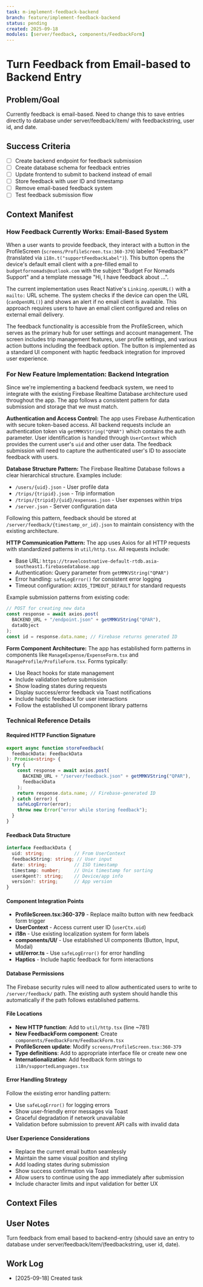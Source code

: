 ```yaml
---
task: m-implement-feedback-backend
branch: feature/implement-feedback-backend
status: pending
created: 2025-09-18
modules: [server/feedback, components/FeedbackForm]
---
```


# Turn Feedback from Email-based to Backend Entry

## Problem/Goal
Currently feedback is email-based. Need to change this to save entries directly to database under server/feedback/item/ with feedbackstring, user id, and date.

## Success Criteria
- [ ] Create backend endpoint for feedback submission
- [ ] Create database schema for feedback entries
- [ ] Update frontend to submit to backend instead of email
- [ ] Store feedback with user ID and timestamp
- [ ] Remove email-based feedback system
- [ ] Test feedback submission flow

## Context Manifest

### How Feedback Currently Works: Email-Based System

When a user wants to provide feedback, they interact with a button in the ProfileScreen (`screens/ProfileScreen.tsx:360-379`) labeled "Feedback?" (translated via `i18n.t("supportFeedbackLabel")`). This button opens the device's default email client with a pre-filled email to `budgetfornomads@outlook.com` with the subject "Budget For Nomads Support" and a template message "Hi, I have feedback about ...".

The current implementation uses React Native's `Linking.openURL()` with a `mailto:` URL scheme. The system checks if the device can open the URL (`canOpenURL()`) and shows an alert if no email client is available. This approach requires users to have an email client configured and relies on external email delivery.

The feedback functionality is accessible from the ProfileScreen, which serves as the primary hub for user settings and account management. The screen includes trip management features, user profile settings, and various action buttons including the feedback option. The button is implemented as a standard UI component with haptic feedback integration for improved user experience.

### For New Feature Implementation: Backend Integration

Since we're implementing a backend feedback system, we need to integrate with the existing Firebase Realtime Database architecture used throughout the app. The app follows a consistent pattern for data submission and storage that we must match.

**Authentication and Access Control:**
The app uses Firebase Authentication with secure token-based access. All backend requests include an authentication token via `getMMKVString("QPAR")` which contains the auth parameter. User identification is handled through `UserContext` which provides the current user's `uid` and other user data. The feedback submission will need to capture the authenticated user's ID to associate feedback with users.

**Database Structure Pattern:**
The Firebase Realtime Database follows a clear hierarchical structure. Examples include:
- `/users/{uid}.json` - User profile data
- `/trips/{tripid}.json` - Trip information
- `/trips/{tripid}/{uid}/expenses.json` - User expenses within trips
- `/server.json` - Server configuration data

Following this pattern, feedback should be stored at `/server/feedback/{timestamp_or_id}.json` to maintain consistency with the existing architecture.

**HTTP Communication Pattern:**
The app uses Axios for all HTTP requests with standardized patterns in `util/http.tsx`. All requests include:
- Base URL: `https://travelcostnative-default-rtdb.asia-southeast1.firebasedatabase.app`
- Authentication: Query parameter from `getMMKVString("QPAR")`
- Error handling: `safeLogError()` for consistent error logging
- Timeout configuration: `AXIOS_TIMEOUT_DEFAULT` for standard requests

Example submission patterns from existing code:
```typescript
// POST for creating new data
const response = await axios.post(
  BACKEND_URL + "/endpoint.json" + getMMKVString("QPAR"),
  dataObject
);
const id = response.data.name; // Firebase returns generated ID
```

**Form Component Architecture:**
The app has established form patterns in components like `ManageExpense/ExpenseForm.tsx` and `ManageProfile/ProfileForm.tsx`. Forms typically:
- Use React hooks for state management
- Include validation before submission
- Show loading states during requests
- Display success/error feedback via Toast notifications
- Include haptic feedback for user interactions
- Follow the established UI component library patterns

### Technical Reference Details

#### Required HTTP Function Signature
```typescript
export async function storeFeedback(
  feedbackData: FeedbackData
): Promise<string> {
  try {
    const response = await axios.post(
      BACKEND_URL + "/server/feedback.json" + getMMKVString("QPAR"),
      feedbackData
    );
    return response.data.name; // Firebase-generated ID
  } catch (error) {
    safeLogError(error);
    throw new Error("error while storing feedback");
  }
}
```

#### Feedback Data Structure
```typescript
interface FeedbackData {
  uid: string;           // From UserContext
  feedbackString: string; // User input
  date: string;          // ISO timestamp
  timestamp: number;     // Unix timestamp for sorting
  userAgent?: string;    // Device/app info
  version?: string;      // App version
}
```

#### Component Integration Points
- **ProfileScreen.tsx:360-379** - Replace mailto button with new feedback form trigger
- **UserContext** - Access current user ID (`userCtx.uid`)
- **i18n** - Use existing localization system for form labels
- **components/UI/** - Use established UI components (Button, Input, Modal)
- **util/error.ts** - Use `safeLogError()` for error handling
- **Haptics** - Include haptic feedback for form interactions

#### Database Permissions
The Firebase security rules will need to allow authenticated users to write to `/server/feedback/` path. The existing auth system should handle this automatically if the path follows established patterns.

#### File Locations
- **New HTTP function**: Add to `util/http.tsx` (line ~781)
- **New FeedbackForm component**: Create `components/FeedbackForm/FeedbackForm.tsx`
- **ProfileScreen update**: Modify `screens/ProfileScreen.tsx:360-379`
- **Type definitions**: Add to appropriate interface file or create new one
- **Internationalization**: Add feedback form strings to `i18n/supportedLanguages.tsx`

#### Error Handling Strategy
Follow the existing error handling pattern:
- Use `safeLogError()` for logging errors
- Show user-friendly error messages via Toast
- Graceful degradation if network unavailable
- Validation before submission to prevent API calls with invalid data

#### User Experience Considerations
- Replace the current email button seamlessly
- Maintain the same visual position and styling
- Add loading states during submission
- Show success confirmation via Toast
- Allow users to continue using the app immediately after submission
- Include character limits and input validation for better UX

## Context Files
<!-- Added by context-gathering agent or manually -->

## User Notes
Turn feedback from email based to backend-entry (should save an entry to database under server/feedback/item/(feedbackstring, user id, date).

## Work Log
- [2025-09-18] Created task